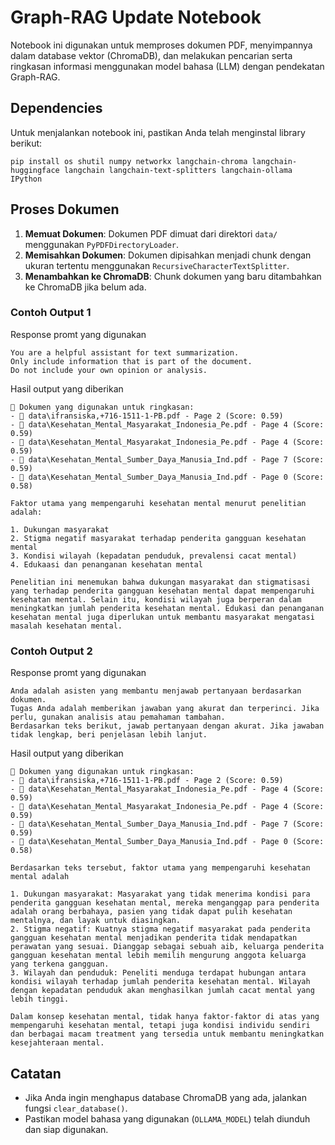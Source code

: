 
# Graph-RAG Update Notebook

Notebook ini digunakan untuk memproses dokumen PDF, menyimpannya dalam database vektor (ChromaDB), dan melakukan pencarian serta ringkasan informasi menggunakan model bahasa (LLM) dengan pendekatan Graph-RAG.

## Dependencies
Untuk menjalankan notebook ini, pastikan Anda telah menginstal library berikut:

```
pip install os shutil numpy networkx langchain-chroma langchain-huggingface langchain langchain-text-splitters langchain-ollama IPython
```

## Proses Dokumen
1. **Memuat Dokumen**: Dokumen PDF dimuat dari direktori `data/` menggunakan `PyPDFDirectoryLoader`.
2. **Memisahkan Dokumen**: Dokumen dipisahkan menjadi chunk dengan ukuran tertentu menggunakan `RecursiveCharacterTextSplitter`.
3. **Menambahkan ke ChromaDB**: Chunk dokumen yang baru ditambahkan ke ChromaDB jika belum ada.

### Contoh Output 1
Response promt yang digunakan
```
You are a helpful assistant for text summarization. 
Only include information that is part of the document. 
Do not include your own opinion or analysis.
```
Hasil output yang diberikan
```
🔎 Dokumen yang digunakan untuk ringkasan:
- 📄 data\ifransiska,+716-1511-1-PB.pdf - Page 2 (Score: 0.59)
- 📄 data\Kesehatan_Mental_Masyarakat_Indonesia_Pe.pdf - Page 4 (Score: 0.59)
- 📄 data\Kesehatan_Mental_Masyarakat_Indonesia_Pe.pdf - Page 4 (Score: 0.59)
- 📄 data\Kesehatan_Mental_Sumber_Daya_Manusia_Ind.pdf - Page 7 (Score: 0.59)
- 📄 data\Kesehatan_Mental_Sumber_Daya_Manusia_Ind.pdf - Page 0 (Score: 0.58)

Faktor utama yang mempengaruhi kesehatan mental menurut penelitian adalah:

1. Dukungan masyarakat
2. Stigma negatif masyarakat terhadap penderita gangguan kesehatan mental
3. Kondisi wilayah (kepadatan penduduk, prevalensi cacat mental)
4. Edukaasi dan penanganan kesehatan mental

Penelitian ini menemukan bahwa dukungan masyarakat dan stigmatisasi yang terhadap penderita gangguan kesehatan mental dapat mempengaruhi kesehatan mental. Selain itu, kondisi wilayah juga berperan dalam meningkatkan jumlah penderita kesehatan mental. Edukasi dan penanganan kesehatan mental juga diperlukan untuk membantu masyarakat mengatasi masalah kesehatan mental.
```

### Contoh Output 2
Response promt yang digunakan
```
Anda adalah asisten yang membantu menjawab pertanyaan berdasarkan dokumen.
Tugas Anda adalah memberikan jawaban yang akurat dan terperinci. Jika perlu, gunakan analisis atau pemahaman tambahan.
Berdasarkan teks berikut, jawab pertanyaan dengan akurat. Jika jawaban tidak lengkap, beri penjelasan lebih lanjut.
```
Hasil output yang diberikan
```
🔎 Dokumen yang digunakan untuk ringkasan:
- 📄 data\ifransiska,+716-1511-1-PB.pdf - Page 2 (Score: 0.59)
- 📄 data\Kesehatan_Mental_Masyarakat_Indonesia_Pe.pdf - Page 4 (Score: 0.59)
- 📄 data\Kesehatan_Mental_Masyarakat_Indonesia_Pe.pdf - Page 4 (Score: 0.59)
- 📄 data\Kesehatan_Mental_Sumber_Daya_Manusia_Ind.pdf - Page 7 (Score: 0.59)
- 📄 data\Kesehatan_Mental_Sumber_Daya_Manusia_Ind.pdf - Page 0 (Score: 0.58)

Berdasarkan teks tersebut, faktor utama yang mempengaruhi kesehatan mental adalah

1. Dukungan masyarakat: Masyarakat yang tidak menerima kondisi para penderita gangguan kesehatan mental, mereka menganggap para penderita adalah orang berbahaya, pasien yang tidak dapat pulih kesehatan mentalnya, dan layak untuk diasingkan.
2. Stigma negatif: Kuatnya stigma negatif masyarakat pada penderita gangguan kesehatan mental menjadikan penderita tidak mendapatkan perawatan yang sesuai. Dianggap sebagai sebuah aib, keluarga penderita gangguan kesehatan mental lebih memilih mengurung anggota keluarga yang terkena gangguan.
3. Wilayah dan penduduk: Peneliti menduga terdapat hubungan antara kondisi wilayah terhadap jumlah penderita kesehatan mental. Wilayah dengan kepadatan penduduk akan menghasilkan jumlah cacat mental yang lebih tinggi.

Dalam konsep kesehatan mental, tidak hanya faktor-faktor di atas yang mempengaruhi kesehatan mental, tetapi juga kondisi individu sendiri dan berbagai macam treatment yang tersedia untuk membantu meningkatkan kesejahteraan mental.
```

## Catatan
- Jika Anda ingin menghapus database ChromaDB yang ada, jalankan fungsi `clear_database()`.
- Pastikan model bahasa yang digunakan (`OLLAMA_MODEL`) telah diunduh dan siap digunakan.
